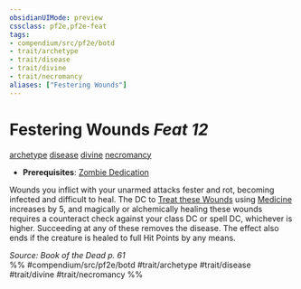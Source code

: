 ```yaml
---
obsidianUIMode: preview
cssclass: pf2e,pf2e-feat
tags:
- compendium/src/pf2e/botd
- trait/archetype
- trait/disease
- trait/divine
- trait/necromancy
aliases: ["Festering Wounds"]
---
```

# Festering Wounds  *Feat 12*  
[archetype](../../Rules/traits/archetype.md)  [disease](../../Rules/traits/disease.md)  [divine](../../Rules/traits/divine.md)  [necromancy](../../Rules/traits/necromancy.md)  

- **Prerequisites**: [Zombie Dedication](zombie-dedication-botd.md)

Wounds you inflict with your unarmed attacks fester and rot, becoming infected and difficult to heal. The DC to [Treat these Wounds](../../Rules/actions/treat-wounds.md) using [Medicine](../skills.md#Medicine) increases by 5, and magically or alchemically healing these wounds requires a counteract check against your class DC or spell DC, whichever is higher. Succeeding at any of these removes the disease. The effect also ends if the creature is healed to full Hit Points by any means.

*Source: Book of the Dead p. 61*  
%% #compendium/src/pf2e/botd #trait/archetype #trait/disease #trait/divine #trait/necromancy %%
